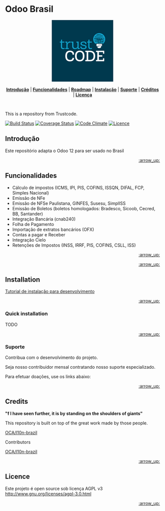 Odoo Brasil
============================================

<p align="center">
<a name="top" href="http://trustcode.com.br/page/open-source-1"><img src="https://github.com/Trust-Code/odoo-brasil/raw/12.0/icon.png"></a>
</p>

<p align="center">
<b><a href="#introducao">Introdução</a></b>
|
<b><a href="#funcionalidades">Funcionalidades</a></b>
|
<b><a href="#roadmap">Roadmap</a></b>
|
<b><a href="#installation">Instalação</a></b>
|
<b><a href="#suporte">Suporte</a></b>
|
<b><a href="#creditos">Créditos</a></b>
|
<b><a href="#licenca">Licença</a></b>
</p>

<br>

This is a repository from Trustcode.

[![Build Status](https://travis-ci.org/Trust-Code/odoo-brasil.svg?branch=11.0)](https://travis-ci.org/Trust-Code/odoo-brasil)
[![Coverage Status](https://coveralls.io/repos/github/Trust-Code/odoo-brasil/badge.svg?branch=12.0)](https://coveralls.io/github/Trust-Code/odoo-brasil?branch=12.0)
[![Code Climate](https://codeclimate.com/github/Trust-Code/odoo-brasil/badges/gpa.svg)](https://codeclimate.com/github/Trust-Code/odoo-brasil)
[![Licence](https://img.shields.io/badge/license-AGPLv3-blue.svg?style=flat-square)](https://img.shields.io/badge/license-AGPLv3-blue.svg?style=flat-square)



## Introdução

Este repositório adapta o Odoo 12 para ser usado no Brasil

<p align="right"><a href="#top">:arrow_up:</a></p>

## Funcionalidades

* Cálculo de impostos (ICMS, IPI, PIS, COFINS, ISSQN, DIFAL, FCP, Simples Nacional)
* Emissão de NFe
* Emissão de NFSe Paulistana, GINFES, Susesu, SimplISS
* Emissão de Boletos (boletos homologados: Bradesco, Sicoob, Cecred, BB, Santander)
* Integração Bancária (cnab240)
* Folha de Pagamento
* Importação de extratos bancários (OFX)
* Contas a pagar e Receber
* Integração Cielo
* Retenções de Impostos (INSS, IRRF, PIS, COFINS, CSLL, ISS)

<p align="right"><a href="#top">:arrow_up:</a></p>


<p align="right"><a href="#top">:arrow_up:</a></p>

## Installation

<a href="https://github.com/Trust-Code/Tutorial-Instalacao">Tutorial de instalação para desenvolvimento</a>

<p align="right"><a href="#top">:arrow_up:</a></p>

### Quick installation

TODO

<p align="right"><a href="#top">:arrow_up:</a></p>


### Suporte

Contribua com o desenvolvimento do projeto.

Seja nosso contribuidor mensal contratando nosso suporte especializado.

Para efetuar doações, use os links abaixo:


<p align="right"><a href="#top">:arrow_up:</a></p>

## Credits

**"f I have seen further, it is by standing on the shoulders of giants"**

This repository is built on top of the great work made by those people.

<a href="https://github.com/OCA/l10n-brazil">OCA/l10n-brazil</a>

Contributors

<a href="https://github.com/OCA/l10n-brazil/graphs/contributors">OCA/l10n-brazil</a>

<p align="right"><a href="#top">:arrow_up:</a></p>

## Licence

Este projeto é open source sob licença AGPL v3 http://www.gnu.org/licenses/agpl-3.0.html

<p align="right"><a href="#top">:arrow_up:</a></p>
